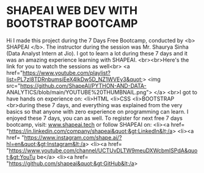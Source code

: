 # SHAPEAI WEB DEV WITH BOOTSTRAP BOOTCAMP
Hi I made this project during the 7 Days Free Bootcamp, conducted by &lt;b&gt; SHAPEAI
&lt;/b&gt;.
The instructor during the session was Mr. Shaurya Sinha (Data Analyst Intern at Jio). I got to
learn a lot during these 7 days and it was an amazing experience learning with SHAPEAI.
&lt;br&gt;&lt;br&gt;Here&#39;s the link for you to watch the sessions as well&lt;br&gt;
&lt;a
href=&quot;https://www.youtube.com/playlist?list=PL7zl8TDRnbumsiEeX4lkDw5D_NZ1WVEy3&quot;&gt;
&lt;img src=&quot;https://github.com/ShapeAI/PYTHON-AND-DATA-
ANALYTICS/blob/main/YOUTUBE%20THUMBNAIL.png&quot;&gt; &lt;/a&gt;
&lt;br&gt;I got to have hands on experience on:
&lt;li&gt;HTML
&lt;li&gt;CSS
&lt;li&gt;BOOTSTRAP
&lt;br&gt;during these 7 days, and everything was explained from the very basics so that
anyone with zero experience on programming can learn.
I enjoyed these 7 days, you can as well. To register for next free 7 days bootcamp, visit:
www.shapeai.tech
or follow SHAPEAI on:
&lt;li&gt;&lt;a href=
&quot;https://in.linkedin.com/company/shapeai&quot;&gt;LinkedIn&lt;/a&gt;
&lt;li&gt;&lt;a href=
&quot;https://www.instagram.com/shape.ai/?hl=en&quot;&gt;Instagram&lt;/a&gt;
&lt;li&gt;&lt;a
href=
&quot;https://www.youtube.com/channel/UCTUvDLTW9meuDXWcbmISPdA&quot;&gt;YouTu
be&lt;/a&gt;
&lt;li&gt;&lt;a href=
&quot;https://github.com/shapeai&quot;&gt;GitHub&lt;/a&gt;

